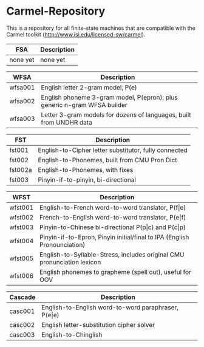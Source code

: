 Carmel-Repository
=================

This is a repository for all finite-state machines that are compatible with the Carmel toolkit (http://www.isi.edu/licensed-sw/carmel).

FSA | Description
------------- | -------------
none yet | none yet

WFSA | Description
------------- | -------------
wfsa001 | English letter 2-gram model, P(e)
wfsa002 | English phoneme 3-gram model, P(epron); plus generic n-gram WFSA builder
wfsa003 | Letter 3-gram models for dozens of languages, built from UNDHR data

FST | Description
------------- | -------------
fst001 | English-to-Cipher letter substitutor, fully connected
fst002 | English-to-Phonemes, built from CMU Pron Dict
fst002a | English-to-Phonemes, with fixes
fst003 | Pinyin-if-to-pinyin, bi-directional

WFST | Description
------------- | -------------
wfst001 | English-to-French word-to-word translator, P(f&#124;e)
wfst002 | French-to-English word-to-word translator, P(e&#124;f)
wfst003 | Pinyin-to-Chinese bi-directional P(p&#124;c) and P(c&#124;p)
wfst004 | Pinyin-if-to-Epron, Pinyin initial/final to IPA (English Pronounciation)
wfst005 | English-to-Syllable-Stress, includes original CMU pronunciation lexicon
wfst006 | English phonemes to grapheme (spell out), useful for OOV

Cascade | Description
------------- | -------------
casc001 | English-to-English word-to-word paraphraser, P(e&#124;e)
casc002 | English letter-substitution cipher solver
casc003 | English-to-Chinglish
